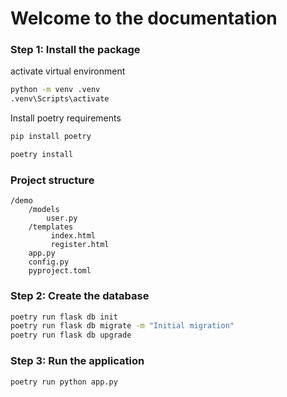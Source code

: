 # Welcome to the documentation

### Step 1: Install the package

activate virtual environment

```bash
python -m venv .venv
.venv\Scripts\activate
```

Install poetry requirements

```bash
pip install poetry
```

```bash
poetry install
```

### Project structure

```
/demo
    /models
        user.py
    /templates
         index.html
         register.html
    app.py
    config.py
    pyproject.toml
```

### Step 2: Create the database

```bash
poetry run flask db init
poetry run flask db migrate -m "Initial migration"
poetry run flask db upgrade
```
### Step 3: Run the application

```bash
poetry run python app.py
```